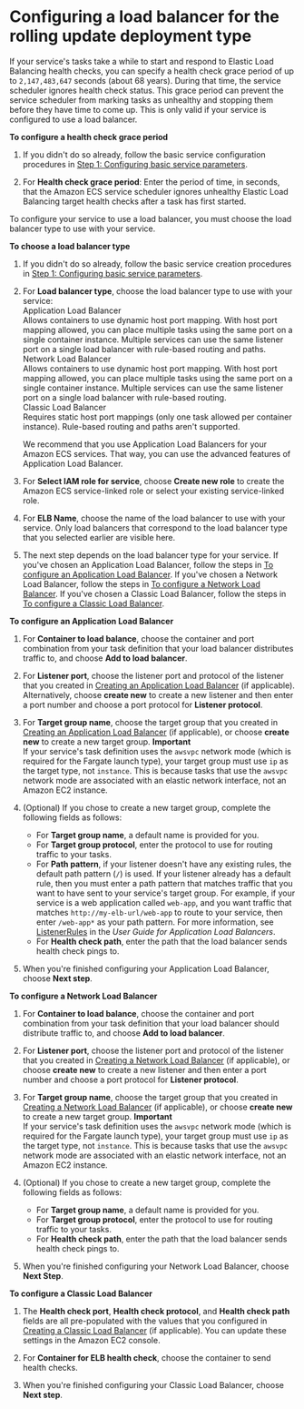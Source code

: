 # Configuring a load balancer for the rolling update deployment type<a name="service-create-loadbalancer-rolling"></a>

If your service's tasks take a while to start and respond to Elastic Load Balancing health checks, you can specify a health check grace period of up to `2,147,483,647` seconds \(about 68 years\)\. During that time, the service scheduler ignores health check status\. This grace period can prevent the service scheduler from marking tasks as unhealthy and stopping them before they have time to come up\. This is only valid if your service is configured to use a load balancer\.<a name="service-health-check-grace-period"></a>

**To configure a health check grace period**

1. If you didn't do so already, follow the basic service configuration procedures in [Step 1: Configuring basic service parameters](basic-service-params.md)\.

1. For **Health check grace period**: Enter the period of time, in seconds, that the Amazon ECS service scheduler ignores unhealthy Elastic Load Balancing target health checks after a task has first started\.

To configure your service to use a load balancer, you must choose the load balancer type to use with your service\.

**To choose a load balancer type**

1. If you didn't do so already, follow the basic service creation procedures in [Step 1: Configuring basic service parameters](basic-service-params.md)\.

1. For **Load balancer type**, choose the load balancer type to use with your service:  
Application Load Balancer  
Allows containers to use dynamic host port mapping\. With host port mapping allowed, you can place multiple tasks using the same port on a single container instance\. Multiple services can use the same listener port on a single load balancer with rule\-based routing and paths\.  
Network Load Balancer  
Allows containers to use dynamic host port mapping\. With host port mapping allowed, you can place multiple tasks using the same port on a single container instance\. Multiple services can use the same listener port on a single load balancer with rule\-based routing\.  
Classic Load Balancer  
Requires static host port mappings \(only one task allowed per container instance\)\. Rule\-based routing and paths aren't supported\.

   We recommend that you use Application Load Balancers for your Amazon ECS services\. That way, you can use the advanced features of Application Load Balancer\.

1. For **Select IAM role for service**, choose **Create new role** to create the Amazon ECS service\-linked role or select your existing service\-linked role\.

1. For **ELB Name**, choose the name of the load balancer to use with your service\. Only load balancers that correspond to the load balancer type that you selected earlier are visible here\.

1. The next step depends on the load balancer type for your service\. If you've chosen an Application Load Balancer, follow the steps in [To configure an Application Load Balancer](#create-service-configure-alb)\. If you've chosen a Network Load Balancer, follow the steps in [To configure a Network Load Balancer](#create-service-configure-nlb)\. If you've chosen a Classic Load Balancer, follow the steps in [To configure a Classic Load Balancer](#create-service-configure-clb)\.<a name="create-service-configure-alb"></a>

**To configure an Application Load Balancer**

1. For **Container to load balance**, choose the container and port combination from your task definition that your load balancer distributes traffic to, and choose **Add to load balancer**\.

1. For **Listener port**, choose the listener port and protocol of the listener that you created in [Creating an Application Load Balancer](create-application-load-balancer.md) \(if applicable\)\. Alternatively, choose **create new** to create a new listener and then enter a port number and choose a port protocol for **Listener protocol**\.

1. For **Target group name**, choose the target group that you created in [Creating an Application Load Balancer](create-application-load-balancer.md) \(if applicable\), or choose **create new** to create a new target group\.
**Important**  
If your service's task definition uses the `awsvpc` network mode \(which is required for the Fargate launch type\), your target group must use `ip` as the target type, not `instance`\. This is because tasks that use the `awsvpc` network mode are associated with an elastic network interface, not an Amazon EC2 instance\.

1. \(Optional\) If you chose to create a new target group, complete the following fields as follows:
   + For **Target group name**, a default name is provided for you\.
   + For **Target group protocol**, enter the protocol to use for routing traffic to your tasks\.
   + For **Path pattern**, if your listener doesn't have any existing rules, the default path pattern \(`/`\) is used\. If your listener already has a default rule, then you must enter a path pattern that matches traffic that you want to have sent to your service's target group\. For example, if your service is a web application called `web-app`, and you want traffic that matches `http://my-elb-url/web-app` to route to your service, then enter `/web-app*` as your path pattern\. For more information, see [ListenerRules](https://docs.aws.amazon.com/elasticloadbalancing/latest/application/load-balancer-listeners.html#listener-rules) in the *User Guide for Application Load Balancers*\.
   + For **Health check path**, enter the path that the load balancer sends health check pings to\.

1. When you're finished configuring your Application Load Balancer, choose **Next step**\.<a name="create-service-configure-nlb"></a>

**To configure a Network Load Balancer**

1. For **Container to load balance**, choose the container and port combination from your task definition that your load balancer should distribute traffic to, and choose **Add to load balancer**\.

1. For **Listener port**, choose the listener port and protocol of the listener that you created in [Creating a Network Load Balancer](create-network-load-balancer.md) \(if applicable\), or choose **create new** to create a new listener and then enter a port number and choose a port protocol for **Listener protocol**\.

1. For **Target group name**, choose the target group that you created in [Creating a Network Load Balancer](create-network-load-balancer.md) \(if applicable\), or choose **create new** to create a new target group\.
**Important**  
If your service's task definition uses the `awsvpc` network mode \(which is required for the Fargate launch type\), your target group must use `ip` as the target type, not `instance`\. This is because tasks that use the `awsvpc` network mode are associated with an elastic network interface, not an Amazon EC2 instance\.

1. \(Optional\) If you chose to create a new target group, complete the following fields as follows:
   + For **Target group name**, a default name is provided for you\. 
   + For **Target group protocol**, enter the protocol to use for routing traffic to your tasks\.
   + For **Health check path**, enter the path that the load balancer sends health check pings to\.

1. When you're finished configuring your Network Load Balancer, choose **Next Step**\.<a name="create-service-configure-clb"></a>

**To configure a Classic Load Balancer**

1. The **Health check port**, **Health check protocol**, and **Health check path** fields are all pre\-populated with the values that you configured in [Creating a Classic Load Balancer](create-standard-load-balancer.md) \(if applicable\)\. You can update these settings in the Amazon EC2 console\.

1. For **Container for ELB health check**, choose the container to send health checks\.

1. When you're finished configuring your Classic Load Balancer, choose **Next step**\.